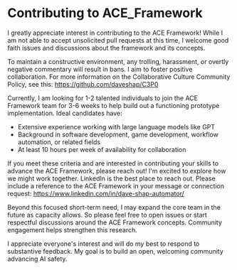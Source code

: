 # Contributing to ACE_Framework

I greatly appreciate interest in contributing to the ACE Framework! While I am not able to accept unsolicited pull requests at this time, I welcome good faith issues and discussions about the framework and its concepts. 

To maintain a constructive environment, any trolling, harassment, or overtly negative commentary will result in bans. I aim to foster positive collaboration. For more information on the Collaborative Culture Community Policy, see this: https://github.com/daveshap/C3P0  

Currently, I am looking for 1-2 talented individuals to join the ACE Framework team for 3-6 weeks to help build out a functioning prototype implementation. Ideal candidates have:

- Extensive experience working with large language models like GPT
- Background in software development, game development, workflow automation, or related fields
- At least 10 hours per week of availability for collaboration

If you meet these criteria and are interested in contributing your skills to advance the ACE Framework, please reach out! I'm excited to explore how we might work together. LinkedIn is the best place to reach out. Please include a reference to the ACE Framework in your message or connection request: https://www.linkedin.com/in/dave-shap-automator/ 

Beyond this focused short-term need, I may expand the core team in the future as capacity allows. So please feel free to open issues or start respectful discussions around the ACE Framework concepts. Community engagement helps strengthen this research.

I appreciate everyone's interest and will do my best to respond to substantive feedback. My goal is to build an open, welcoming community advancing AI safety.

